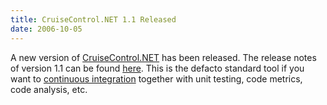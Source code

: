 ```yaml
---
title: CruiseControl.NET 1.1 Released
date: 2006-10-05
---
```


A new version of [CruiseControl.NET](http://confluence.public.thoughtworks.org/display/CCNET/Welcome+to+CruiseControl.NET) has been released. The release notes of version 1.1 can be found [here](http://confluence.public.thoughtworks.org/display/CCNET/CCNet+1.1+Final+Release+Notes). This is the defacto standard tool if you want to [continuous integration](http://www.martinfowler.com/articles/continuousIntegration.html) together with unit testing, code metrics, code analysis, etc.
